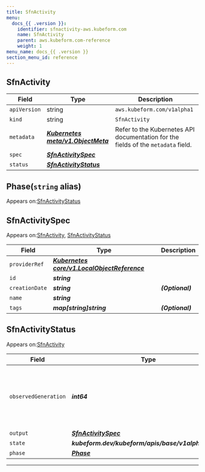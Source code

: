 ```yaml
---
title: SfnActivity
menu:
  docs_{{ .version }}:
    identifier: sfnactivity-aws.kubeform.com
    name: SfnActivity
    parent: aws.kubeform.com-reference
    weight: 1
menu_name: docs_{{ .version }}
section_menu_id: reference
---
```


## SfnActivity
| Field | Type | Description |
| ------ | ----- | ----------- |
| `apiVersion` | string | `aws.kubeform.com/v1alpha1` |
|    `kind` | string | `SfnActivity` |
| `metadata` | ***[Kubernetes meta/v1.ObjectMeta](https://kubernetes.io/docs/reference/generated/kubernetes-api/v1.13/#objectmeta-v1-meta)***|Refer to the Kubernetes API documentation for the fields of the `metadata` field.|
| `spec` | ***[SfnActivitySpec](#sfnactivityspec)***||
| `status` | ***[SfnActivityStatus](#sfnactivitystatus)***||
## Phase(`string` alias)

Appears on:[SfnActivityStatus](#sfnactivitystatus)

## SfnActivitySpec

Appears on:[SfnActivity](#sfnactivity), [SfnActivityStatus](#sfnactivitystatus)

| Field | Type | Description |
| ------ | ----- | ----------- |
| `providerRef` | ***[Kubernetes core/v1.LocalObjectReference](https://kubernetes.io/docs/reference/generated/kubernetes-api/v1.13/#localobjectreference-v1-core)***||
| `id` | ***string***||
| `creationDate` | ***string***| ***(Optional)*** |
| `name` | ***string***||
| `tags` | ***map[string]string***| ***(Optional)*** |
## SfnActivityStatus

Appears on:[SfnActivity](#sfnactivity)

| Field | Type | Description |
| ------ | ----- | ----------- |
| `observedGeneration` | ***int64***| ***(Optional)*** Resource generation, which is updated on mutation by the API Server.|
| `output` | ***[SfnActivitySpec](#sfnactivityspec)***| ***(Optional)*** |
| `state` | ***kubeform.dev/kubeform/apis/base/v1alpha1.State***| ***(Optional)*** |
| `phase` | ***[Phase](#phase)***| ***(Optional)*** |
---
